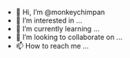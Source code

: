 - 👋 Hi, I’m @monkeychimpan
- 👀 I’m interested in ...
- 🌱 I’m currently learning ...
- 💞️ I’m looking to collaborate on ...
- 📫 How to reach me ...

<!---
monkeychimpan/monkeychimpan is a ✨ special ✨ repository because its `README.md` (this file) appears on your GitHub profile.
You can click the Preview link to take a look at your changes.
--->

